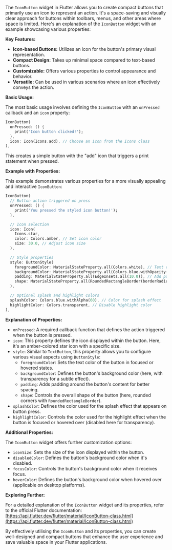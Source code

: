 The `IconButton` widget in Flutter allows you to create compact buttons that primarily use an icon to represent an action. It's a space-saving and visually clear approach for buttons within toolbars, menus, and other areas where space is limited. Here's an explanation of the `IconButton` widget with an example showcasing various properties:

**Key Features:**

* **Icon-based Buttons:** Utilizes an icon for the button's primary visual representation.
* **Compact Design:** Takes up minimal space compared to text-based buttons.
* **Customizable:** Offers various properties to control appearance and behavior.
* **Versatile:** Can be used in various scenarios where an icon effectively conveys the action.

**Basic Usage:**

The most basic usage involves defining the `IconButton` with an `onPressed` callback and an `icon` property:

```dart
IconButton(
  onPressed: () {
    print('Icon button clicked!');
  },
  icon: Icon(Icons.add), // Choose an icon from the Icons class
),
```

This creates a simple button with the "add" icon that triggers a print statement when pressed.

**Example with Properties:**

This example demonstrates various properties for a more visually appealing and interactive `IconButton`:

```dart
IconButton(
  // Button action triggered on press
  onPressed: () {
    print('You pressed the styled icon button!');
  },

  // Icon selection
  icon: Icon(
    Icons.star,
    color: Colors.amber, // Set icon color
    size: 30.0, // Adjust icon size
  ),

  // Style properties
  style: ButtonStyle(
    foregroundColor: MaterialStateProperty.all(Colors.white), // Text color for focus/hover
    backgroundColor: MaterialStateProperty.all(Colors.blue.withOpacity(0.2)), // Background color with transparency
    padding: MaterialStateProperty.all(EdgeInsets.all(10.0)), // Add padding for better spacing
    shape: MaterialStateProperty.all(RoundedRectangleBorder(borderRadius: BorderRadius.circular(10.0))), // Rounded corners
  ),

  // Optional splash and highlight colors
  splashColor: Colors.blue.withAlpha(60), // Color for splash effect
  highlightColor: Colors.transparent, // Disable highlight color
),
```

**Explanation of Properties:**

* `onPressed`: A required callback function that defines the action triggered when the button is pressed.
* `icon`: This property defines the icon displayed within the button. Here, it's an amber-colored star icon with a specific size.
* `style`: Similar to `TextButton`, this property allows you to configure various visual aspects using `ButtonStyle`:
    * `foregroundColor`: Sets the text color of the button in focused or hovered states.
    * `backgroundColor`: Defines the button's background color (here, with transparency for a subtle effect).
    * `padding`: Adds padding around the button's content for better spacing.
    * `shape`: Controls the overall shape of the button (here, rounded corners with `RoundedRectangleBorder`).
* `splashColor`: Defines the color used for the splash effect that appears on button press.
* `highlightColor`: Controls the color used for the highlight effect when the button is focused or hovered over (disabled here for transparency).

**Additional Properties:**

The `IconButton` widget offers further customization options:

* `iconSize`: Sets the size of the icon displayed within the button.
* `disabledColor`: Defines the button's background color when it's disabled.
* `focusColor`: Controls the button's background color when it receives focus.
* `hoverColor`: Defines the button's background color when hovered over (applicable on desktop platforms).

**Exploring Further:**

For a detailed explanation of the `IconButton` widget and its properties, refer to the official Flutter documentation: [https://api.flutter.dev/flutter/material/IconButton-class.html](https://api.flutter.dev/flutter/material/IconButton-class.html)

By effectively utilising the `IconButton` and its properties, you can create well-designed and compact buttons that enhance the user experience and save valuable space in your Flutter applications.